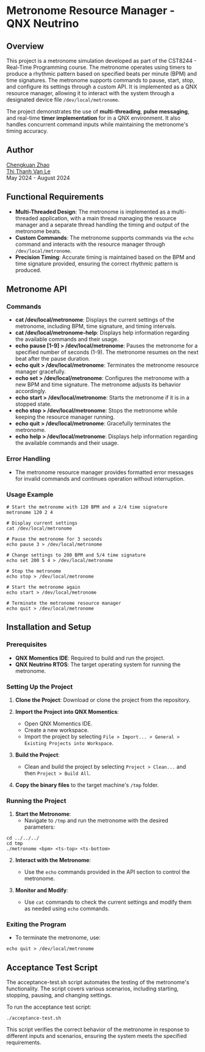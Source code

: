 # Metronome Resource Manager - QNX Neutrino

## Overview

This project is a metronome simulation developed as part of the CST8244 - Real-Time Programming course. The metronome operates using timers to produce a rhythmic pattern based on specified beats per minute (BPM) and time signatures. The metronome supports commands to pause, start, stop, and configure its settings through a custom API. It is implemented as a QNX resource manager, allowing it to interact with the system through a designated device file `/dev/local/metronome`.

The project demonstrates the use of **multi-threading**, **pulse messaging**, and real-time **timer implementation** for in a QNX environment. It also handles concurrent command inputs while maintaining the metronome's timing accuracy.

## Author
[Chengkuan Zhao](https://github.com/chengkuanz)     
[Thi Thanh Van Le](https://github.com/Le-Vivian)    
May 2024 - August 2024

## Functional Requirements

- **Multi-Threaded Design**: The metronome is implemented as a multi-threaded application, with a main thread managing the resource manager and a separate thread handling the timing and output of the metronome beats.
- **Custom Commands**: The metronome supports commands via the `echo` command and interacts with the resource manager through `/dev/local/metronome`.
- **Precision Timing**: Accurate timing is maintained based on the BPM and time signature provided, ensuring the correct rhythmic pattern is produced.

## Metronome API

### Commands

- **cat /dev/local/metronome**: Displays the current settings of the metronome, including BPM, time signature, and timing intervals.
- **cat /dev/local/metronome-help**: Displays help information regarding the available commands and their usage.
- **echo pause [1-9] > /dev/local/metronome**: Pauses the metronome for a specified number of seconds (1-9). The metronome resumes on the next beat after the pause duration.
- **echo quit > /dev/local/metronome**: Terminates the metronome resource manager gracefully.
- **echo set <bpm> <ts-top> <ts-bottom> > /dev/local/metronome**: Configures the metronome with a new BPM and time signature. The metronome adjusts its behavior accordingly.
- **echo start > /dev/local/metronome**: Starts the metronome if it is in a stopped state.
- **echo stop > /dev/local/metronome**: Stops the metronome while keeping the resource manager running.
- **echo quit > /dev/local/metronome**: Gracefully terminates the metronome.
- **echo help > /dev/local/metronome**: Displays help information regarding the available commands and their usage.


### Error Handling

- The metronome resource manager provides formatted error messages for invalid commands and continues operation without interruption.

### Usage Example

```
# Start the metronome with 120 BPM and a 2/4 time signature
metronome 120 2 4

# Display current settings
cat /dev/local/metronome

# Pause the metronome for 3 seconds
echo pause 3 > /dev/local/metronome

# Change settings to 200 BPM and 5/4 time signature
echo set 200 5 4 > /dev/local/metronome

# Stop the metronome
echo stop > /dev/local/metronome

# Start the metronome again
echo start > /dev/local/metronome

# Terminate the metronome resource manager
echo quit > /dev/local/metronome
```

## Installation and Setup

### Prerequisites

- **QNX Momentics IDE**: Required to build and run the project.
- **QNX Neutrino RTOS**: The target operating system for running the metronome.

### Setting Up the Project

1. **Clone the Project**: Download or clone the project from the repository.

2. **Import the Project into QNX Momentics**:
    - Open QNX Momentics IDE.
    - Create a new workspace.
    - Import the project by selecting `File > Import... > General > Existing Projects into Workspace`.

3. **Build the Project**:
    - Clean and build the project by selecting `Project > Clean...` and then `Project > Build All`.

4. **Copy the binary files** to the target machine's `/tmp` folder.

### Running the Project

1. **Start the Metronome**:
    - Navigate to `/tmp` and run the metronome with the desired parameters:

```
cd ../../../
cd tmp
./metronome <bpm> <ts-top> <ts-bottom> 
```


2. **Interact with the Metronome**:
    - Use the `echo` commands provided in the API section to control the metronome.

3. **Monitor and Modify**:
    - Use `cat` commands to check the current settings and modify them as needed using `echo` commands.

### Exiting the Program

- To terminate the metronome, use:

```
echo quit > /dev/local/metronome
```

## Acceptance Test Script

The acceptance-test.sh script automates the testing of the metronome's functionality. The script covers various scenarios, including starting, stopping, pausing, and changing settings.

To run the acceptance test script:
```
./acceptance-test.sh
```
This script verifies the correct behavior of the metronome in response to different inputs and scenarios, ensuring the system meets the specified requirements.
